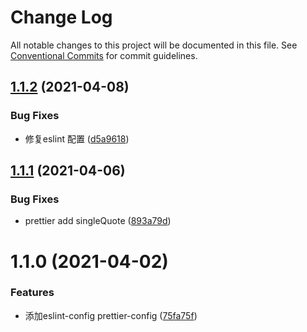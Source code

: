 # Change Log

All notable changes to this project will be documented in this file.
See [Conventional Commits](https://conventionalcommits.org) for commit guidelines.

## [1.1.2](https://github.com/nicedudu/toolbox/compare/@lemonai/prettier-config@1.1.1...@lemonai/prettier-config@1.1.2) (2021-04-08)


### Bug Fixes

* 修复eslint 配置 ([d5a9618](https://github.com/nicedudu/toolbox/commit/d5a9618a5bcc7f853f798f9ec407544c4fa53318))





## [1.1.1](https://github.com/nicedudu/toolbox/compare/@lemonai/prettier-config@1.1.0...@lemonai/prettier-config@1.1.1) (2021-04-06)


### Bug Fixes

* prettier add singleQuote ([893a79d](https://github.com/nicedudu/toolbox/commit/893a79d1d1ddc4575b60dc9dbe1d081218484c7c))





# 1.1.0 (2021-04-02)


### Features

* 添加eslint-config prettier-config ([75fa75f](https://github.com/nicedudu/toolbox/commit/75fa75feaf2861085918bf8a2c9565d71fbbf439))
